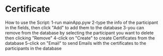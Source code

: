 # Certificate

How to use the Script:
1-run mainApp.pyw
2-type the info of the participant in the fields, then click "Add" to add them to the database
3-you can remove from the database by selecting the participant you want to delete then clicking "Remove"
4-click on "Create" to create Certificates from the database
5-click on "Email" to send Emails with the certificates to the participants in the database
